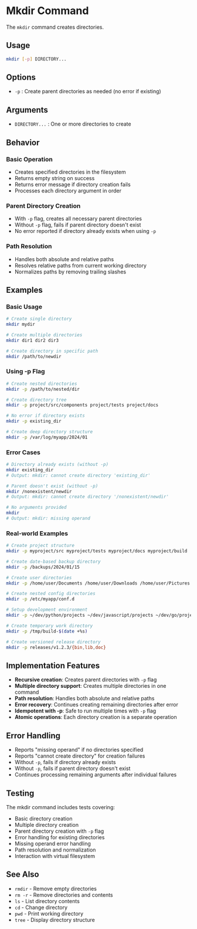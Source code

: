 # Mkdir Command

The `mkdir` command creates directories.

## Usage

```bash
mkdir [-p] DIRECTORY...
```

## Options

- `-p` : Create parent directories as needed (no error if existing)

## Arguments

- `DIRECTORY...` : One or more directories to create

## Behavior

### Basic Operation
- Creates specified directories in the filesystem
- Returns empty string on success
- Returns error message if directory creation fails
- Processes each directory argument in order

### Parent Directory Creation
- With `-p` flag, creates all necessary parent directories
- Without `-p` flag, fails if parent directory doesn't exist
- No error reported if directory already exists when using `-p`

### Path Resolution
- Handles both absolute and relative paths
- Resolves relative paths from current working directory
- Normalizes paths by removing trailing slashes

## Examples

### Basic Usage
```bash
# Create single directory
mkdir mydir

# Create multiple directories
mkdir dir1 dir2 dir3

# Create directory in specific path
mkdir /path/to/newdir
```

### Using -p Flag
```bash
# Create nested directories
mkdir -p /path/to/nested/dir

# Create directory tree
mkdir -p project/src/components project/tests project/docs

# No error if directory exists
mkdir -p existing_dir

# Create deep directory structure
mkdir -p /var/log/myapp/2024/01
```

### Error Cases
```bash
# Directory already exists (without -p)
mkdir existing_dir
# Output: mkdir: cannot create directory 'existing_dir'

# Parent doesn't exist (without -p)
mkdir /nonexistent/newdir
# Output: mkdir: cannot create directory '/nonexistent/newdir'

# No arguments provided
mkdir
# Output: mkdir: missing operand
```

### Real-world Examples
```bash
# Create project structure
mkdir -p myproject/src myproject/tests myproject/docs myproject/build

# Create date-based backup directory
mkdir -p /backups/2024/01/15

# Create user directories
mkdir -p /home/user/Documents /home/user/Downloads /home/user/Pictures

# Create nested config directories
mkdir -p /etc/myapp/conf.d

# Setup development environment
mkdir -p ~/dev/python/projects ~/dev/javascript/projects ~/dev/go/projects

# Create temporary work directory
mkdir -p /tmp/build-$(date +%s)

# Create versioned release directory
mkdir -p releases/v1.2.3/{bin,lib,doc}
```

## Implementation Features

- **Recursive creation**: Creates parent directories with `-p` flag
- **Multiple directory support**: Creates multiple directories in one command
- **Path resolution**: Handles both absolute and relative paths
- **Error recovery**: Continues creating remaining directories after error
- **Idempotent with -p**: Safe to run multiple times with `-p` flag
- **Atomic operations**: Each directory creation is a separate operation

## Error Handling

- Reports "missing operand" if no directories specified
- Reports "cannot create directory" for creation failures
- Without `-p`, fails if directory already exists
- Without `-p`, fails if parent directory doesn't exist
- Continues processing remaining arguments after individual failures

## Testing

The mkdir command includes tests covering:
- Basic directory creation
- Multiple directory creation
- Parent directory creation with `-p` flag
- Error handling for existing directories
- Missing operand error handling
- Path resolution and normalization
- Interaction with virtual filesystem

## See Also

- `rmdir` - Remove empty directories
- `rm -r` - Remove directories and contents
- `ls` - List directory contents
- `cd` - Change directory
- `pwd` - Print working directory
- `tree` - Display directory structure